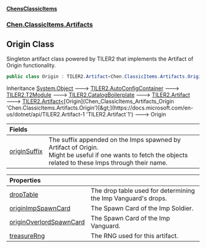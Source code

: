 #### [ChensClassicItems](index 'index')
### [Chen.ClassicItems.Artifacts](Chen_ClassicItems_Artifacts 'Chen.ClassicItems.Artifacts')
## Origin Class
Singleton artifact class powered by TILER2 that implements the Artifact of Origin functionality.  
```csharp
public class Origin : TILER2.Artifact<Chen.ClassicItems.Artifacts.Origin>
```

Inheritance [System.Object](https://docs.microsoft.com/en-us/dotnet/api/System.Object 'System.Object') &#129106; [TILER2.AutoConfigContainer](https://docs.microsoft.com/en-us/dotnet/api/TILER2.AutoConfigContainer 'TILER2.AutoConfigContainer') &#129106; [TILER2.T2Module](https://docs.microsoft.com/en-us/dotnet/api/TILER2.T2Module 'TILER2.T2Module') &#129106; [TILER2.CatalogBoilerplate](https://docs.microsoft.com/en-us/dotnet/api/TILER2.CatalogBoilerplate 'TILER2.CatalogBoilerplate') &#129106; [TILER2.Artifact](https://docs.microsoft.com/en-us/dotnet/api/TILER2.Artifact 'TILER2.Artifact') &#129106; [TILER2.Artifact&lt;](https://docs.microsoft.com/en-us/dotnet/api/TILER2.Artifact-1 'TILER2.Artifact`1')[Origin](Chen_ClassicItems_Artifacts_Origin 'Chen.ClassicItems.Artifacts.Origin')[&gt;](https://docs.microsoft.com/en-us/dotnet/api/TILER2.Artifact-1 'TILER2.Artifact`1') &#129106; Origin  

| Fields | |
| :--- | :--- |
| [originSuffix](Chen_ClassicItems_Artifacts_Origin_originSuffix 'Chen.ClassicItems.Artifacts.Origin.originSuffix') | The suffix appended on the Imps spawned by Artifact of Origin.<br/>Might be useful if one wants to fetch the objects related to these Imps through their name.<br/> |

| Properties | |
| :--- | :--- |
| [dropTable](Chen_ClassicItems_Artifacts_Origin_dropTable 'Chen.ClassicItems.Artifacts.Origin.dropTable') | The drop table used for determining the Imp Vanguard's drops.<br/> |
| [originImpSpawnCard](Chen_ClassicItems_Artifacts_Origin_originImpSpawnCard 'Chen.ClassicItems.Artifacts.Origin.originImpSpawnCard') | The Spawn Card of the Imp Soldier.<br/> |
| [originOverlordSpawnCard](Chen_ClassicItems_Artifacts_Origin_originOverlordSpawnCard 'Chen.ClassicItems.Artifacts.Origin.originOverlordSpawnCard') | The Spawn Card of the Imp Vanguard.<br/> |
| [treasureRng](Chen_ClassicItems_Artifacts_Origin_treasureRng 'Chen.ClassicItems.Artifacts.Origin.treasureRng') | The RNG used for this artifact.<br/> |

